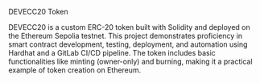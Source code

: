 DEVECC20 Token

DEVECC20 is a custom ERC-20 token built with Solidity and deployed on the Ethereum Sepolia testnet. This project demonstrates proficiency in smart contract development, testing, deployment, and automation using Hardhat and a GitLab CI/CD pipeline. The token includes basic functionalities like minting (owner-only) and burning, making it a practical example of token creation on Ethereum.
